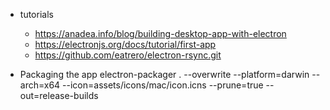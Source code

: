 * tutorials
  * https://anadea.info/blog/building-desktop-app-with-electron
  * https://electronjs.org/docs/tutorial/first-app
  * https://github.com/eatrero/electron-rsync.git


* Packaging the app
    electron-packager . --overwrite --platform=darwin --arch=x64 --icon=assets/icons/mac/icon.icns --prune=true --out=release-builds